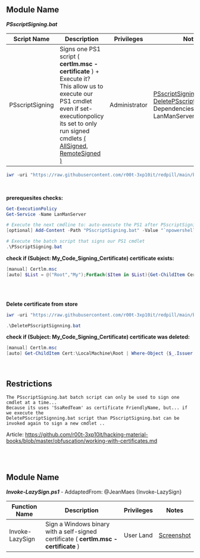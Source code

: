 ## Module Name
   <b><i>PSscriptSigning.bat</i></b>

|Script Name|Description|Privileges|Notes|
|---|---|---|---|
|PSscriptSigning|Signs one PS1 script ( **certlm.msc - certificate** ) + Execute it?<br />This allow us to execute our PS1 cmdlet even if set-executionpolicy<br />its set to only run signed cmdlets [( AllSigned, RemoteSigned )](https://docs.microsoft.com/en-us/powershell/module/microsoft.powershell.security/set-executionpolicy?view=powershell-7.2)|Administrator|[PSscriptSigning.bat](https://github.com/r00t-3xp10it/redpill/blob/main/bypass/PSscriptSigning.bat)<br />[DeletePSscriptSignning.bat](https://github.com/r00t-3xp10it/redpill/blob/main/bypass/DeletePSscriptSignning.bat)<br />Dependencies: LanManServer|

```powershell
iwr -uri "https://raw.githubusercontent.com/r00t-3xp10it/redpill/main/bypass/PSscriptSigning.bat" -OutFile "PSscriptSigning.bat"
```

<br />

**prerequesites checks:**
```powershell
Get-ExecutionPolicy
Get-Service -Name LanManServer
```

```powershell
# Execute the next cmdline to: auto-execute the PS1 after PSscriptSigning.bat have sign it ?
[optional] Add-Content -Path "PSscriptSigning.bat" -Value "`npowershell -W 1 -File %PSsignPath%" -Force

# Execute the batch script that signs our PS1 cmdlet
.\PSscriptSigning.bat
```


**check if (Subject: My_Code_Signing_Certificate) certificate exists:**
```powershell
[manual] Certlm.msc
[auto] $List = @("Root","My");ForEach($Item in $List){Get-ChildItem Cert:\LocalMachine\$Item|Where-Object {$_.Issuer -match 'My_Code_Signing_Certificate'}}
```

<br /><br />

**Delete certificate from store**
```powershell
iwr -uri "https://raw.githubusercontent.com/r00t-3xp10it/redpill/main/bypass/DeletePSscriptSignning.bat" -OutFile "DeletePSscriptSignning.bat"
```

```powershell
.\DeletePSscriptSignning.bat
```

**check if (Subject: My_Code_Signing_Certificate) certificate was deleted:**
```powershell
[manual] Certlm.msc
[auto] Get-ChildItem Cert:\LocalMachine\Root | Where-Object {$_.Issuer -match 'My_Code_Signing_Certificate'}
```

<br />

## Restrictions
```
The PSscriptSigning.bat batch script can only be used to sign one cmdlet at a time...
Because its uses 'SsaRedTeam' as certificate FriendlyName, but... if we execute the
DeletePSscriptSignning.bat script than PSscriptSigning.bat can be invoked again to sign a new cmdlet ..

```

Article: https://github.com/r00t-3xp10it/hacking-material-books/blob/master/obfuscation/working-with-certificates.md

<br /><br />

## Module Name
   <b><i>Invoke-LazySign.ps1</i></b> - AddaptedFrom: @JeanMaes {Invoke-LazySign}

|Function Name|Description|Privileges|Notes|
|---|---|---|---|
|Invoke-LazySign|Sign a Windows binary with a self-signed certificate ( **certlm.msc - certificate** )|User Land|[Screenshot](https://raw.githubusercontent.com/r00t-3xp10it/redpill/main/lib/CertSign_PS1/invoke-LazySign.png)|



